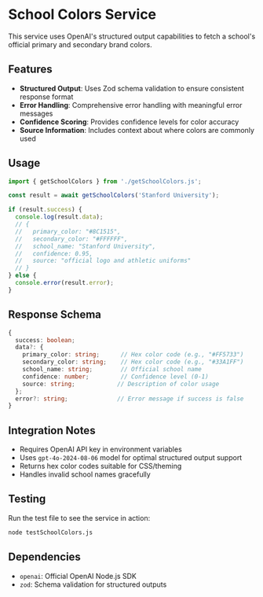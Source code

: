 # School Colors Service

This service uses OpenAI's structured output capabilities to fetch a school's official primary and secondary brand colors.

## Features

- **Structured Output**: Uses Zod schema validation to ensure consistent response format
- **Error Handling**: Comprehensive error handling with meaningful error messages
- **Confidence Scoring**: Provides confidence levels for color accuracy
- **Source Information**: Includes context about where colors are commonly used

## Usage

```javascript
import { getSchoolColors } from './getSchoolColors.js';

const result = await getSchoolColors('Stanford University');

if (result.success) {
  console.log(result.data);
  // {
  //   primary_color: "#8C1515",
  //   secondary_color: "#FFFFFF", 
  //   school_name: "Stanford University",
  //   confidence: 0.95,
  //   source: "official logo and athletic uniforms"
  // }
} else {
  console.error(result.error);
}
```

## Response Schema

```typescript
{
  success: boolean;
  data?: {
    primary_color: string;      // Hex color code (e.g., "#FF5733")
    secondary_color: string;    // Hex color code (e.g., "#33A1FF")
    school_name: string;        // Official school name
    confidence: number;         // Confidence level (0-1)
    source: string;            // Description of color usage
  };
  error?: string;              // Error message if success is false
}
```

## Integration Notes

- Requires OpenAI API key in environment variables
- Uses `gpt-4o-2024-08-06` model for optimal structured output support
- Returns hex color codes suitable for CSS/theming
- Handles invalid school names gracefully

## Testing

Run the test file to see the service in action:

```bash
node testSchoolColors.js
```

## Dependencies

- `openai`: Official OpenAI Node.js SDK
- `zod`: Schema validation for structured outputs
